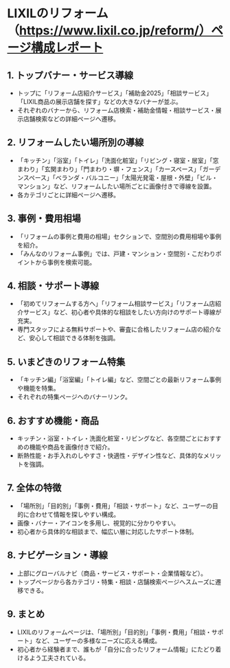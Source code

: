 # LIXILのリフォーム（https://www.lixil.co.jp/reform/）ページ構成レポート

## 1. トップバナー・サービス導線
- トップに「リフォーム店紹介サービス」「補助金2025」「相談サービス」「LIXIL商品の展示店舗を探す」などの大きなバナーが並ぶ。
- それぞれのバナーから、リフォーム店検索・補助金情報・相談サービス・展示店舗検索などの詳細ページへ遷移。

## 2. リフォームしたい場所別の導線
- 「キッチン」「浴室」「トイレ」「洗面化粧室」「リビング・寝室・居室」「窓まわり」「玄関まわり」「門まわり・塀・フェンス」「カースペース」「ガーデンスペース」「ベランダ・バルコニー」「太陽光発電・屋根・外壁」「ビル・マンション」など、リフォームしたい場所ごとに画像付きで導線を設置。
- 各カテゴリごとに詳細ページへ遷移。

## 3. 事例・費用相場
- 「リフォームの事例と費用の相場」セクションで、空間別の費用相場や事例を紹介。
- 「みんなのリフォーム事例」では、戸建・マンション・空間別・こだわりポイントから事例を検索可能。

## 4. 相談・サポート導線
- 「初めてリフォームする方へ」「リフォーム相談サービス」「リフォーム店紹介サービス」など、初心者や具体的な相談をしたい方向けのサポート導線が充実。
- 専門スタッフによる無料サポートや、審査に合格したリフォーム店の紹介など、安心して相談できる体制を強調。

## 5. いまどきのリフォーム特集
- 「キッチン編」「浴室編」「トイレ編」など、空間ごとの最新リフォーム事例や機能を特集。
- それぞれの特集ページへのバナーリンク。

## 6. おすすめ機能・商品
- キッチン・浴室・トイレ・洗面化粧室・リビングなど、各空間ごとにおすすめの機能や商品を画像付きで紹介。
- 断熱性能・お手入れのしやすさ・快適性・デザイン性など、具体的なメリットを強調。

## 7. 全体の特徴
- 「場所別」「目的別」「事例・費用」「相談・サポート」など、ユーザーの目的に合わせて情報を探しやすい構成。
- 画像・バナー・アイコンを多用し、視覚的に分かりやすい。
- 初心者から具体的な相談まで、幅広い層に対応したサポート体制。

## 8. ナビゲーション・導線
- 上部にグローバルナビ（商品・サービス・サポート・企業情報など）。
- トップページから各カテゴリ・特集・相談・店舗検索ページへスムーズに遷移できる。

## 9. まとめ
- LIXILのリフォームページは、「場所別」「目的別」「事例・費用」「相談・サポート」など、ユーザーの多様なニーズに応える構成。
- 初心者から経験者まで、誰もが「自分に合ったリフォーム情報」にたどり着けるよう工夫されている。
